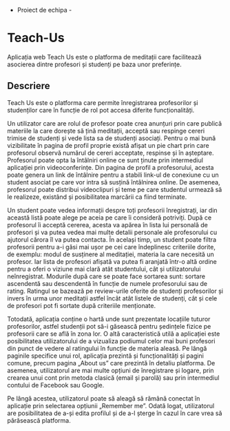  - Proiect de echipa -
# Teach-Us
Aplicația web Teach Us este o platforma de meditații care facilitează asocierea dintre 
profesori și studenți pe baza unor preferințe. 

## Descriere
Teach Us este o platforma care permite înregistrarea profesorilor și studenților care în 
funcție de rol pot accesa diferite funcționalități.

Un utilizator care are rolul de profesor poate crea anunțuri prin care publică materiile la 
care dorește să țină meditații, acceptă sau respinge cereri trimise de studenți și vede lista sa de 
studenți asociați. Pentru o mai bună vizibilitate în pagina de profil proprie există afișat un pie 
chart prin care profesorul observă numărul de cereri acceptate, respinse și în așteptare. Profesorul 
poate opta la întâlniri online ce sunt ținute prin intermediul aplicației prin videoconferințe. Din 
pagina de profil a profesorului, acesta poate genera un link de întâlnire pentru a stabili link-ul de 
conexiune cu un student asociat pe care vor intra să susțină întâlnirea online. De asemenea, 
profesorul poate distribui videoclipuri și teme pe care studentul urmează să le realizeze, existând 
și posibilitatea marcării ca fiind terminate.

Un student poate vedea informații despre toți profesorii înregistrați, iar din această listă 
poate alege pe aceia pe care îi consideră potriviți. După ce profesorul îi acceptă cererea, acesta va 
apărea în lista lui personală de profesori și va putea vedea mai multe detalii personale ale 
profesorului cu ajutorul cărora îl va putea contacta. În același timp, un student poate filtra 
profesorii pentru a-i găsi mai ușor pe cei care îndeplinesc criteriile dorite, de exemplu: modul de 
susținere al meditației, materia la care necesită un profesor. Iar lista de profesori afișată va putea 
fi aranjată într-o altă ordine pentru a oferi o viziune mai clară atât studentului, cât și utilizatorului 
neînregistrat. Modurile după care se poate face sortarea sunt: sortare ascendentă sau descendentă 
în funcție de numele profesorului sau de rating. Ratingul se bazează pe review-urile oferite de 
studenți profesorilor și invers în urma unor meditații astfel încât atât listele de studenți, cât și cele 
de profesori pot fi sortate după criteriile menționate. 

Totodată, aplicația conține o hartă unde sunt prezentate locațiile tuturor profesorilor, 
astfel studenții pot să-i găsească pentru ședințele fizice pe profesorii care se află în zona lor. O 
altă caracteristică utilă a aplicației este posibilitatea utilizatorului de a vizualiza podiumul celor 
mai buni profesori din punct de vedere al ratingului în funcție de materia aleasă. 
Pe lângă paginile specifice unui rol, aplicația prezintă și funcționalități și pagini comune, 
precum pagina „About us” care prezintă în detaliu platforma. De asemenea, utilizatorul are mai 
multe opțiuni de înregistrare și logare, prin crearea unui cont prin metoda clasică (email și 
parolă) sau prin intermediul contului de Facebook sau Google. 

Pe lângă acestea, utilizatorul poate să aleagă să rămână conectat în aplicație prin selectarea opțiunii „Remember me”. 
Odată logat, utilizatorul are posibilitatea de a-și edita profilul și de a-l șterge în cazul în care vrea să 
părăsească platforma.
